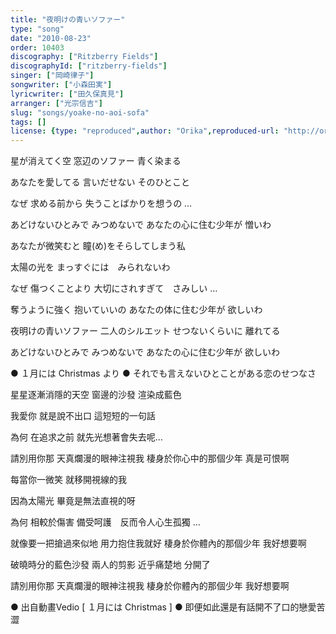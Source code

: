 ```yaml
---
title: "夜明けの青いソファー"
type: "song"
date: "2010-08-23"
order: 10403
discography: ["Ritzberry Fields"]
discographyId: ["ritzberry-fields"]
singer: ["岡崎律子"]
songwriter: ["小森田実"]
lyricwriter: ["田久保真見"]
arranger: ["光宗信吉"]
slug: "songs/yoake-no-aoi-sofa"
tags: []
license: {type: "reproduced",author: "Orika",reproduced-url: "http://orikamushi.myweb.hinet.net/",reproduced-website: "織歌蟲網站"}
---
```


星が消えてく空 
窓辺のソファー 
青く染まる 

あなたを愛してる 
言いだせない 
そのひとこと 

なぜ 
求める前から 
失うことばかりを想うの … 

あどけないひとみで 
みつめないで 
あなたの心に住む少年が 
憎いわ 

あなたが微笑むと 
瞳(め)をそらしてしまう私 

太陽の光を 
まっすぐには　みられないわ 

なぜ 
傷つくことより 
大切にされすぎて　さみしい … 

奪うように強く 
抱いていいの 
あなたの体に住む少年が 
欲しいわ 

夜明けの青いソファー 
二人のシルエット 
せつないくらいに 
離れてる 

あどけないひとみで 
みつめないで 
あなたの心に住む少年が 
欲しいわ

● １月には Christmas より ● それでも言えないひとことがある恋のせつなさ

星星逐漸消隱的天空 
窗邊的沙發 
渲染成藍色 

我愛你 
就是說不出口 
這短短的一句話 

為何 
在追求之前 
就先光想著會失去呢… 

請別用你那 
天真爛漫的眼神注視我 
棲身於你心中的那個少年 
真是可恨啊 

每當你一微笑 
就移開視線的我 

因為太陽光 
畢竟是無法直視的呀 

為何 
相較於傷害 
備受呵護　反而令人心生孤獨 … 

就像要一把搶過來似地 
用力抱住我就好 
棲身於你體內的那個少年 
我好想要啊 

破曉時分的藍色沙發 
兩人的剪影 
近乎痛楚地 
分開了 

請別用你那 
天真爛漫的眼神注視我 
棲身於你體內的那個少年 
我好想要啊

● 出自動畫Vedio \[ １月には Christmas \] ● 即便如此還是有話開不了口的戀愛苦澀

